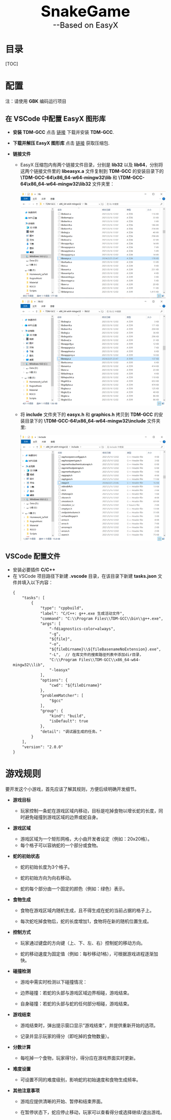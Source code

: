 <center><font size=10 color=black><b>SnakeGame</b></font></center>

<center><font size=5 color=black>--Based on EasyX</font></center>

# 目录
[TOC]


# 配置

注：请使用 **GBK** 编码运行项目

## 在 VSCode 中配置 EasyX 图形库

- **安装 TDM-GCC**
    点击 [链接](https://github.com/jmeubank/tdm-gcc/releases/download/v9.2.0-tdm64-1/tdm64-gcc-9.2.0.exe) 下载并安装 **TDM-GCC**.

- **下载并解压 EasyX 图形库**
    点击 [链接](https://easyx.cn/download/easyx4mingw_20240225.zip) 获取压缩包.

- **链接文件**
    - EasyX 压缩包内有两个链接文件目录，分别是 **lib32** 以及 **lib64**，分别将这两个链接文件里的 **libeasyx.a** 文件复制到 **TDM-GCC** 的安装目录下的 **\TDM-GCC-64\x86_64-w64-mingw32\lib** 和 **\TDM-GCC-64\x86_64-w64-mingw32\lib32** 文件夹里：

        ![lib64](./figure/1.png)
        ![lib32](./figure/2.png)

    - 将 **include** 文件夹下的 **easyx.h** 和 **graphics.h** 拷贝到 **TDM-GCC** 的安装目录下的 **\TDM-GCC-64\x86_64-w64-mingw32\include** 文件夹里:
    
        ![include](./figure/3.png)

## VSCode 配置文件

- 安装必要插件 **C/C++**
- 在 VSCode 项目路径下新建 **.vscode** 目录，在该目录下新建 **tasks.json** 文件并填入以下内容：
    ```
    {
        "tasks": [
            {
                "type": "cppbuild",
                "label": "C/C++: g++.exe 生成活动文件",
                "command": "C:\\Program Files\\TDM-GCC\\bin\\g++.exe",
                "args": [
                    "-fdiagnostics-color=always",
                    "-g",
                    "${file}",
                    "-o",
                    "${fileDirname}\\${fileBasenameNoExtension}.exe",
                    "-L",  // 在库文件的搜索路径列表中添加dir目录，
                    "C:\\Program Files\\TDM-GCC\\x86_64-w64-mingw32\\lib",
                    "-leasyx"
                ],
                "options": {
                    "cwd": "${fileDirname}"
                },
                "problemMatcher": [
                    "$gcc"
                ],
                "group": {
                    "kind": "build",
                    "isDefault": true
                },
                "detail": "调试器生成的任务。"
            }
        ],
        "version": "2.0.0"
    }
    ```

# 游戏规则

要开发这个小游戏，首先应该了解其规则，方便后续明确开发细节。

- **游戏目标**
  - 玩家控制一条蛇在游戏区域内移动，目标是吃掉食物以增长蛇的长度，同时避免碰撞到游戏区域的边界或蛇自身。

- **游戏区域**
    - 游戏区域为一个矩形网格，大小由开发者设定（例如：20x20格）。
    - 每个格子可以容纳蛇的一个部分或食物。

- **蛇的初始状态**
   - 蛇的初始长度为3个格子。

   - 蛇的初始方向为向右移动。

   - 蛇的每个部分由一个固定的颜色（例如：绿色）表示。

- **食物生成**
    - 食物在游戏区域内随机生成，且不得生成在蛇的当前占据的格子上。

     - 每次蛇吃掉食物后，蛇的长度增加1，食物将在新的随机位置生成。

- **控制方式**
    - 玩家通过键盘的方向键（上、下、左、右）控制蛇的移动方向。

    - 蛇的移动速度为固定值（例如：每秒移动1格），可根据游戏进程逐渐加快。

- **碰撞检测**
    - 游戏中需实时检测以下碰撞情况：

    - 边界碰撞：若蛇的头部与游戏区域边界相碰，游戏结束。

    - 自身碰撞：若蛇的头部与蛇的任何部分相碰，游戏结束。

- **游戏结束**
    - 游戏结束时，弹出提示窗口显示“游戏结束”，并提供重新开始的选项。

    - 记录并显示玩家的得分（即吃掉的食物数量）。

- **分数计算**
    - 每吃掉一个食物，玩家得1分，得分应在游戏界面实时更新。

- **难度设置**
    - 可设置不同的难度级别，影响蛇的初始速度和食物生成频率。

- **其他注意事项**
    - 游戏应提供清晰的开始、暂停和结束界面。

    - 在暂停状态下，蛇应停止移动，玩家可以查看得分或选择继续/退出游戏。